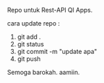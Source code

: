 Repo untuk Rest-API QI Apps.

cara update repo :
1. git add .
2. git status
3. git commit -m "update apa"
4. git push

Semoga barokah. aamiin.